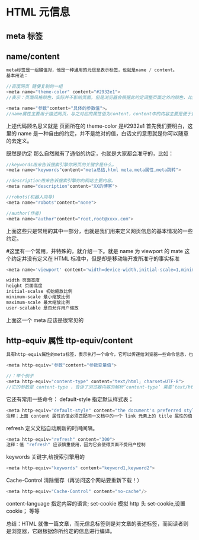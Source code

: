 # HTML 元信息

## meta 标签

## name/content

```js
meta标签是一组键值对，他是一种通用的元信息表示标签，也就是name / content。
基本用法：
```

```js
//百度网页 随便复制的一组
<meta name="theme-color" content="#2932e1">
//表示：页面风格颜色，实际并不影响页面，但是浏览器会根据此约定调整页面之外的颜色，比如窗口边框等等

<meta name="参数"content="具体的参数值">。
//name属性主要用于描述网页，与之对应的属性值为content，content中的内容主要是便于搜索引擎机器人查找信息和分类信息用的。
```
上述代码顾名思义就是 页面所在的 theme-color 是#2932e1 首先我们要明白，这里的 name 是一种自由的约定，并不是绝对的值，白话文的意思就是你可以随意的去定义。

既然是约定 那么自然就有了通俗的约定，也就是大家都会准守的，比如：
``` js
//keywords用来告诉搜索引擎你网页的关键字是什么。
<meta name="keywords"content="meta总结,html meta,meta属性,meta跳转">

//description用来告诉搜索引擎你的网站主要内容。
<meta name="description"content="XX的博客">

//robots(机器人向导)
<meta name="robots"content="none">

//author(作者)
<meta name="author"content="root,root@xxxx.com">
```

上面这些只是常用的其中一部分，也就是我们用来定义网页信息的基本情况的一些约定。

#这里有一个常用，并特殊的，就介绍一下。就是 name 为 viewport 的 mate
这个约定并没有定义在 HTML 标准中，但是却是移动端开发所准守的事实标准
``` js
<meta name='viewport' content='width=device-width,initial-scale=1,minimum-scale=1,maximum-scale=1,user-scalable=no'>

width 页面宽度
height 页面高度
initial-scalse 初始缩放比例
minimum-scale 最小缩放比例
maximum-scale 最大缩放比例
user-scalable 是否允许用户缩放
```
上面这一个 meta 应该是很常见的

## http-equiv 属性 ttp-equiv/content
``` js
具有http-equiv属性的meta标签，表示执行一个命令，它可以传递给浏览器一些命令信息，也就是对应的content。
```
``` js
<meta http-equiv="参数"content="参数变量值">

//：举个例子
<meta http-equiv="content-type" content="text/html; charset=UTF-8">
//它的参数是 content-type ，告诉了浏览器内容的解析‘content-type’ 需要‘text/html; charset=UTF-8’格式去解析
```
它还有常用一些命令： default-style 指定默认样式表；
``` js
<meta http-equiv="default-style" content="the document's preferred stylesheet">
注释：上面 content 属性的值必须匹配同一文档中的一个 link 元素上的 title 属性的值，或者必须匹配同一文档中的一个 style 元素上的 title 属性的值。
```
refresh 定义文档自动刷新的时间间隔。

``` js
<meta http-equiv="refresh" content="300">
注释：值 "refresh" 应该慎重使用，因为它会使得页面不受用户控制
```
keywords 关键字,给搜索引擎用的
``` js
<meta http-equiv="keywords" content="keyword1,keyword2">
```
Cache-Control 清除缓存（再访问这个网站要重新下载！）
``` js
<meta http-equiv="Cache-Control" content="no-cache"/>
```
content-language 指定内容的语言;
set-cookie 模拟 http 头 set-cookie,设置 cookie；
等等

总结：HTML 就像一篇文章，而元信息标签则是对文章的表述标签，而阅读者则是浏览器，它跟根据你所约定的信息进行编译。